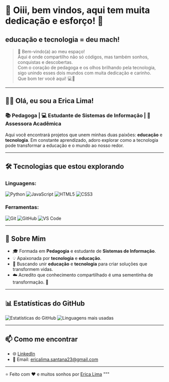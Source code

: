 
# 🚀 Oiii, bem vindos, aqui tem muita dedicação e esforço! 👋

##   educação e tecnologia = deu mach!

> 🌸 Bem-vindo(a) ao meu espaço!  
> Aqui é onde compartilho não só códigos, mas também sonhos, conquistas e descobertas.  
> Com o coração de pedagoga e os olhos brilhando pela tecnologia, sigo unindo esses dois mundos com muita dedicação e carinho.  
> Que bom ter você aqui! 💻🌼

---

## 👩‍💻 Olá, eu sou a Erica Lima!

### 📚 Pedagoga | 💻 Estudante de Sistemas de Informação | 🌟 Assessora Acadêmica

Aqui você encontrará projetos que unem minhas duas paixões: **educação** e **tecnologia**. 
Em constante aprendizado, adoro explorar como a tecnologia pode transformar a educação e o mundo ao nosso redor.

---

## 🛠️ Tecnologias que estou explorando

### Linguagens:
![Python](https://img.shields.io/badge/-Python-3776AB?style=flat-square&logo=python&logoColor=white)
![JavaScript](https://img.shields.io/badge/-JavaScript-F7DF1E?style=flat-square&logo=javascript&logoColor=black)
![HTML5](https://img.shields.io/badge/-HTML5-E34F26?style=flat-square&logo=html5&logoColor=white)
![CSS3](https://img.shields.io/badge/-CSS3-1572B6?style=flat-square&logo=css3&logoColor=white)

### Ferramentas:
![Git](https://img.shields.io/badge/-Git-F05032?style=flat-square&logo=git&logoColor=white)
![GitHub](https://img.shields.io/badge/-GitHub-181717?style=flat-square&logo=github&logoColor=white)
![VS Code](https://img.shields.io/badge/-VS%20Code-007ACC?style=flat-square&logo=visual-studio-code&logoColor=white)

---

## 🌱 Sobre Mim

- 🎓 Formada em **Pedagogia** e estudante de **Sistemas de Informação**.
- 💡 Apaixonada por **tecnologia** e **educação**.
- 🚀 Buscando unir **educação** e **tecnologia** para criar soluções que transformem vidas.
- ☁️ Acredito que conhecimento compartilhado é uma sementinha de transformação. 🌱

---

## 📊 Estatísticas do GitHub

![Estatísticas do GitHub](https://github-readme-stats.vercel.app/api?username=Ericatech&show_icons=true&theme=radical)
![Linguagens mais usadas](https://github-readme-stats.vercel.app/api/top-langs/?username=Ericatech&layout=compact&theme=radical)


---

## 📫 Como me encontrar

- 🌐 [LinkedIn](https://www.linkedin.com/in/érica-lima-santana/)
- 📧 Email: ericalima.santana23@gmail.com

---

⭐️ Feito com ❤️ e muitos sonhos por [Erica Lima](https://github.com/Ericatech)
"""



